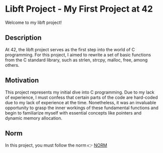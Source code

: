 # Libft Project - My First Project at 42
Welcome to my libft project!

## Description
At 42, the libft project serves as the first step into the world of C programming. For this project, I aimed to rewrite a set of basic functions from the C standard library, such as strlen, strcpy, malloc, free, among others.

## Motivation
This project represents my initial dive into C programming. Due to my lack of experience, I must confess that certain parts of the code are hard-coded due to my lack of experience at the time. Nonetheless, it was an invaluable opportunity to grasp the inner workings of these fundamental functions and begin to familiarize myself with essential concepts like pointers and dynamic memory allocation.

## Norm
In this project, you must follow the norm 👉 [NORM](https://elearning.intra.42.fr/notions/the-norm/subnotions/norm-v4/pdfs/Norm%20V4)
